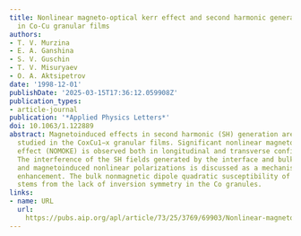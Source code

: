 ```yaml
---
title: Nonlinear magneto-optical kerr effect and second harmonic generation interferometry
  in Co-Cu granular films
authors:
- T. V. Murzina
- E. A. Ganshina
- S. V. Guschin
- T. V. Misuryaev
- O. A. Aktsipetrov
date: '1998-12-01'
publishDate: '2025-03-15T17:36:12.059908Z'
publication_types:
- article-journal
publication: '*Applied Physics Letters*'
doi: 10.1063/1.122889
abstract: Magnetoinduced effects in second harmonic (SH) generation are experimentally
  studied in the CoxCu1−x granular films. Significant nonlinear magneto-optical Kerr
  effect (NOMOKE) is observed both in longitudinal and transverse configurations.
  The interference of the SH fields generated by the interface and bulk, nonmagnetic
  and magnetoinduced nonlinear polarizations is discussed as a mechanism of NOMOKE
  enhancement. The bulk nonmagnetic dipole quadratic susceptibility of Co nanocrystals
  stems from the lack of inversion symmetry in the Co granules.
links:
- name: URL
  url: 
    https://pubs.aip.org/apl/article/73/25/3769/69903/Nonlinear-magneto-optical-Kerr-effect-and-second
---
```

